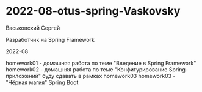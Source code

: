 # 2022-08-otus-spring-Vaskovsky

Васьковский Сергей

Разработчик на Spring Framework

2022-08

homework01 - домашняя работа по теме "Введение в Spring Framework"
homework02 - домашняя работа по теме "Конфигурирование Spring-приложений"
буду сдавать в рамках  homework03
homework03 - "Чёрная магия" Spring Boot 




